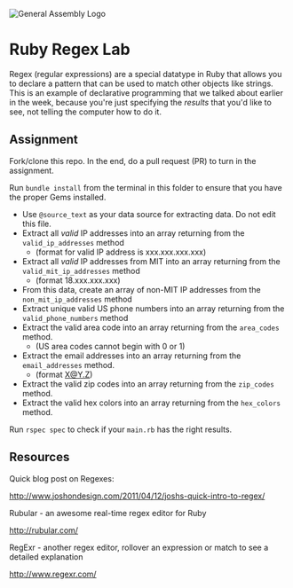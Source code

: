 ![General Assembly Logo](http://i.imgur.com/ke8USTq.png)

# Ruby Regex Lab

Regex (regular expressions) are a special datatype in Ruby that allows you to declare a pattern that can be used to match other objects like strings. This is an example of declarative programming that we talked about earlier in the week, because you're just specifying the *results* that you'd like to see, not telling the computer how to do it.

## Assignment

Fork/clone this repo. In the end, do a pull request (PR) to turn in the assignment.

Run `bundle install` from the terminal in this folder to ensure that you have
the proper Gems installed.

- Use `@source_text` as your data source for extracting data. Do not edit this file.
- Extract all *valid* IP addresses into an array returning from the `valid_ip_addresses` method
  - (format for valid IP address is xxx.xxx.xxx.xxx)
- Extract all *valid* IP addresses from MIT into an array returning from the `valid_mit_ip_addresses` method
  - (format 18.xxx.xxx.xxx)
- From this data, create an array of non-MIT IP addresses from the `non_mit_ip_addresses` method
- Extract unique valid US phone numbers into an array returning from the `valid_phone_numbers` method
- Extract the valid area code into an array returning from the `area_codes` method.
  - (US area codes cannot begin with 0 or 1)
- Extract the email addresses into an array returning from the `email_addresses` method.
  - (format X@Y.Z)
- Extract the valid zip codes into an array returning from the `zip_codes` method.
- Extract the valid hex colors into an array returning from the `hex_colors` method.

Run `rspec spec` to check if your `main.rb` has the right results.

## Resources

Quick blog post on Regexes:

http://www.joshondesign.com/2011/04/12/joshs-quick-intro-to-regex/

Rubular - an awesome real-time regex editor for Ruby

http://rubular.com/

RegExr - another regex editor, rollover an expression or match to see a detailed explanation

http://www.regexr.com/
